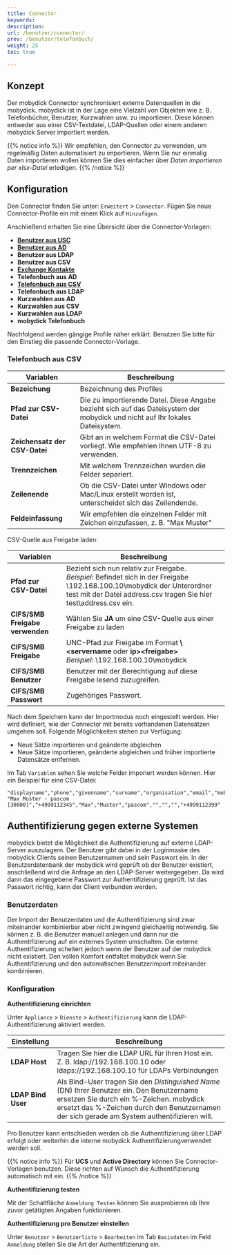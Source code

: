 ```yaml
---
title: Connector
keywords:
description:
url: /benutzer/connector/
prev: /benutzer/telefonbuch/
weight: 25
toc: true

---
```

## Konzept

Der mobydick Connector synchronisiert externe Datenquellen in die mobydick. mobydick ist in der Lage eine Vielzahl von Objekten wie z. B. Telefonbücher, Benutzer, Kurzwahlen usw. zu importieren. Diese können entweder aus einer CSV-Textdatei, LDAP-Quellen oder einem anderen mobydick Server importiert werden.

{{% notice info %}}
Wir empfehlen, den Connector zu verwenden, um regelmäßig Daten automatisiert zu importieren. Wenn Sie nur einmalig Daten importieren wollen können Sie dies einfacher über *Daten importieren per xlsx-Datei* erledigen.
{{% /notice %}}

## Konfiguration

Den Connector finden Sie unter: `Erweitert` > `Connector`. Fügen Sie neue Connector-Profile ein mit einem Klick auf `Hinzufügen`.

Anschließend erhalten Sie eine Übersicht über die Connector-Vorlagen:

* [**Benutzer aus USC**](/integrationen/univention-integration/)
* [**Benutzer aus AD**](/integrationen/microsoft-active-directory-integration/)
* **Benutzer aus LDAP**
* **Benutzer aus CSV**
* [**Exchange Kontakte**](/integrationen/microsoft-exchange-server-integration/)
* **Telefonbuch aus AD**
* [**Telefonbuch aus CSV**](http://localhost:1313/benutzer/connector/#telefonbuch-aus-csv)
* **Telefonbuch aus LDAP**
* **Kurzwahlen aus AD**
* **Kurzwahlen aus CSV**
* **Kurzwahlen aus LDAP**
* **mobydick Telefonbuch**

Nachfolgend werden gängige Profile näher erklärt. Benutzen Sie bitte für den Einstieg die passende Connector-Vorlage.

### Telefonbuch aus CSV

|Variablen|Beschreibung|
|---|---|
|**Bezeichung**|Bezeichnung des Profiles|
|**Pfad zur CSV-Datei**|Die zu importierende Datei. Diese Angabe bezieht sich auf das Dateisystem der mobydick und nicht auf Ihr lokales Dateisystem.|
|**Zeichensatz der CSV-Datei**|Gibt an in welchem Format die CSV-Datei vorliegt. Wie empfehlen Ihnen UTF-8 zu verwenden.|
|**Trennzeichen**|Mit welchem Trennzeichen wurden die Felder separiert.|
|**Zeilenende**|Ob die CSV-Datei unter Windows oder Mac/Linux erstellt worden ist, unterscheidet sich das Zeilendende.|
|**Feldeinfassung**|Wir empfehlen die einzelnen Felder mit Zeichen einzufassen, z. B. "Max Muster"|

CSV-Quelle aus Freigabe laden:

|Variablen|Beschreibung|
|---|---|
|**Pfad zur CSV-Datei**|Bezieht sich nun relativ zur Freigabe.<br>*Beispiel*: Befindet sich in der Freigabe \\192.168.100.10\mobydick der Unterordner test mit der Datei address.csv tragen Sie hier test\address.csv ein.|
|**CIFS/SMB Freigabe verwenden**|Wählen Sie **JA** um eine CSV-Quelle aus einer Freigabe zu laden|
|**CIFS/SMB Freigabe**|UNC-Pfad zur Freigabe im Format **\\<servername** oder **ip>\<freigabe>**<br>*Beispiel*: \\192.168.100.10\mobydick|
|**CIFS/SMB Benutzer**|Benutzer mit der Berechtigung auf diese Freigabe lesend zuzugreifen.|
|**CIFS/SMB Passwort**|Zugehöriges Passwort.|

Nach dem Speichern kann der Importmodus noch eingestellt werden. Hier wird definiert, wie der Connector mit bereits vorhandenen Datensätzen umgehen soll. Folgende Möglichkeiten stehen zur Verfügung:

* Neue Sätze importieren und geänderte abgleichen
* Neue Sätze importieren, geänderte abgleichen und früher importierte Datensätze entfernen.

Im Tab `Variablen` sehen Sie welche Felder imporiert werden können. Hier ein Beispiel für eine CSV-Datei:

    "displayname","phone","givenname","surname","organisation","email","mobile","homephone","fax"
    "Max Muster - pascom [30000]","+4999112345","Max","Muster","pascom","","","","+4999112399"

<!--  
### Benutzer aus AD

|Variable|Beschreibung|
|---|---|
|**Bezeichung**|Bezeichnung des Profiles|
|**AD Domäne**|-|
|**AD Server**|-|
|**Benutzername**|-|
|**Passwort**|-|
|**Authentifizierung konfigurieren**|siehe [Authentifizierung](../connector#authentifizierung)|

Nach dem Speichern sehen Sie die Übersicht über die Einstellungen.

|Variable|Beschreibung|
|---|---|
|**Modus**|Hier definieren Sie wie der Connector mit bereits vorhanden Datensätzen umgehen soll|
|**URI**|Die LDAP-URI unter welcher der LDAP Server erreichbar ist. Standardmäßig **ldap://SERVER:389**, für SSL Verbindungen **ldaps://SERVER:636**|
|**Basis DN**|Definiert von welchem Startpunkt aus der LDAP-Baum durchsucht werden soll|
|****||
|****||

-->
<!--  
### Benutzer aus UCS
-->


## Authentifizierung gegen externe Systemen

mobydick bietet die Möglichkeit die Authentifizierung auf externe LDAP-Server auszulagern. Der Benutzer gibt dabei in der Loginmaske des mobydick Clients seinen Benutzernamen und sein Passwort ein. In der Benutzerdatenbank der mobydick wird geprüft ob der Benutzer existiert, anschließend wird die Anfrage an den LDAP-Server weitergegeben. Da wird dann das eingegebene Passwort zur Authentifizierung geprüft. Ist das Passwort richtig, kann der Client verbunden werden.

### Benutzerdaten

Der Import der Benutzerdaten und die Authentifizierung sind zwar miteinander kombinierbar aber nicht zwingend gleichzeitig notwendig. Sie können z. B. die Benutzer manuell anlegen und dann nur die Authentifizierung auf ein externes System umschalten. Die externe Authentifizierung scheitert jedoch wenn der Benutzer auf der mobydick nicht existiert. Den vollen Komfort entfaltet mobydick wenn Sie Authentifizierung und den automatischen Benutzerimport miteinander kombinieren.

### Konfiguration

**Authentifizierung einrichten**

Unter `Appliance` > `Dienste` > `Authentifizierung` kann die LDAP-Authentifizierung aktiviert werden.

|Einstellung|Beschreibung|
|---|---|
|**LDAP Host**|Tragen Sie hier die LDAP URL für Ihren Host ein.<br>Z. B. ldap://192.168.100.10 oder ldaps://192.168.100.10 für LDAPs Verbindungen|
|**LDAP Bind User**|Als Bind-User tragen Sie den *Distinguished Name* (DN) Ihrer Benutzer ein. Den Benutzername ersetzen Sie durch ein %-Zeichen. mobydick ersetzt das %-Zeichen durch den Benutzernamen der sich gerade am System authentifizieren will.|

Pro Benutzer kann entschieden werden ob die Authentifizierung über LDAP erfolgt oder weiterhin die interne mobydick Authentifizierungverwendet werden soll.

{{% notice info %}}
Für **UCS** und **Active Directory** können Sie Connector-Vorlagen benutzen. Diese richten auf Wunsch die Authentifizierung automatisch mit ein.
{{% /notice %}}

**Authentifizierung testen**

Mit der Schaltfläche `Anmeldung Testen` können Sie ausprobieren ob Ihre zuvor getätigten Angaben funktionieren.

**Authentifizierung pro Benutzer einstellen**

Unter `Benutzer` > `Benutzerliste` > `Bearbeiten` im Tab `Basisdaten` im Feld `Anmeldung` stellen Sie die Art der Authentifizierung ein.
